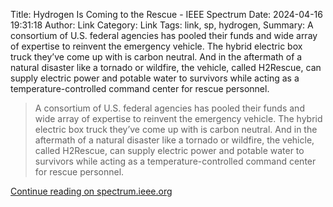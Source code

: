 Title: Hydrogen Is Coming to the Rescue - IEEE Spectrum
Date: 2024-04-16 19:31:18
Author: Link
Category: Link
Tags: link, sp, hydrogen, 
Summary: A consortium of U.S. federal agencies has pooled their funds and wide array of expertise to reinvent the emergency vehicle. The hybrid electric box truck they’ve come up with is carbon neutral. And in the aftermath of a natural disaster like a tornado or wildfire, the vehicle, called H2Rescue, can supply electric power and potable water to survivors while acting as a temperature-controlled command center for rescue personnel.

> A consortium of U.S. federal agencies has pooled their funds and wide array of expertise to reinvent the emergency vehicle. The hybrid electric box truck they’ve come up with is carbon neutral. And in the aftermath of a natural disaster like a tornado or wildfire, the vehicle, called H2Rescue, can supply electric power and potable water to survivors while acting as a temperature-controlled command center for rescue personnel.

[Continue reading on spectrum.ieee.org](https://spectrum.ieee.org/hydrogen-truck-emergency-rescue)
